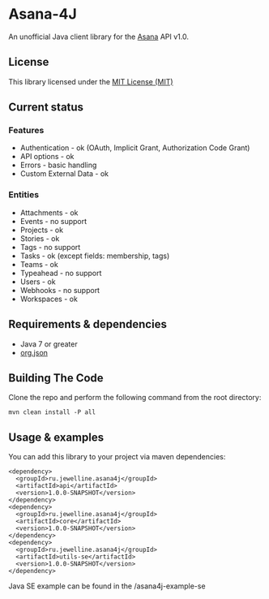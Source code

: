 # Asana-4J 
An unofficial Java client library for the [Asana](https://asana.com/) API v1.0.

## License
This library licensed under the [MIT License (MIT)](https://opensource.org/licenses/MIT)

## Current status
### Features
* Authentication - ok (OAuth, Implicit Grant, Authorization Code Grant)
* API options - ok
* Errors - basic handling
* Custom External Data - ok

### Entities
* Attachments - ok
* Events - no support
* Projects - ok
* Stories - ok
* Tags - no support
* Tasks - ok (except fields: membership, tags)
* Teams - ok
* Typeahead - no support
* Users - ok
* Webhooks - no support
* Workspaces - ok


## Requirements & dependencies
* Java 7 or greater
* [org.json](http://www.json.org/java/)

## Building The Code
Clone the repo and perform the following command from the root directory:
```shell
mvn clean install -P all
```

## Usage & examples
You can add this library to your project via maven dependencies:
```shell
<dependency>
  <groupId>ru.jewelline.asana4j</groupId>
  <artifactId>api</artifactId>
  <version>1.0.0-SNAPSHOT</version>
</dependency>
<dependency>
  <groupId>ru.jewelline.asana4j</groupId>
  <artifactId>core</artifactId>
  <version>1.0.0-SNAPSHOT</version>
</dependency>
<dependency>
  <groupId>ru.jewelline.asana4j</groupId>
  <artifactId>utils-se</artifactId>
  <version>1.0.0-SNAPSHOT</version>
</dependency>
```
Java SE example can be found in the /asana4j-example-se
